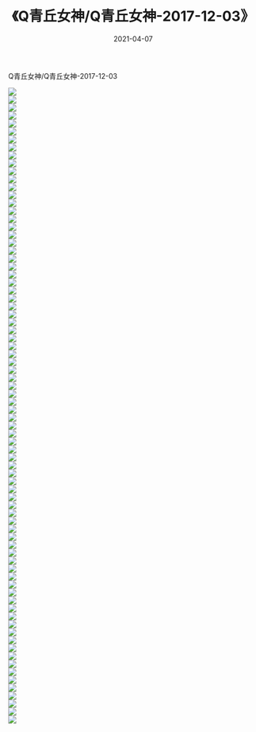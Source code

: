 ﻿---
layout: post
title:  《Q青丘女神/Q青丘女神-2017-12-03》
date:   2021-04-07
img: http://img.660000.xyz/Sharelink/网络美图/2021/Q青丘女神/Q青丘女神-2017-12-03/000.jpg
categories: [美女, 清纯, 唯美]
---

Q青丘女神/Q青丘女神-2017-12-03

 ![](http://img.660000.xyz/Sharelink/网络美图/2021/Q青丘女神/Q青丘女神-2017-12-03/001.jpg) <br>![](http://img.660000.xyz/Sharelink/网络美图/2021/Q青丘女神/Q青丘女神-2017-12-03/002.jpg) <br>![](http://img.660000.xyz/Sharelink/网络美图/2021/Q青丘女神/Q青丘女神-2017-12-03/003.jpg) <br>![](http://img.660000.xyz/Sharelink/网络美图/2021/Q青丘女神/Q青丘女神-2017-12-03/004.jpg) <br>![](http://img.660000.xyz/Sharelink/网络美图/2021/Q青丘女神/Q青丘女神-2017-12-03/005.jpg) <br>![](http://img.660000.xyz/Sharelink/网络美图/2021/Q青丘女神/Q青丘女神-2017-12-03/006.jpg) <br>![](http://img.660000.xyz/Sharelink/网络美图/2021/Q青丘女神/Q青丘女神-2017-12-03/007.jpg) <br>![](http://img.660000.xyz/Sharelink/网络美图/2021/Q青丘女神/Q青丘女神-2017-12-03/008.jpg) <br>![](http://img.660000.xyz/Sharelink/网络美图/2021/Q青丘女神/Q青丘女神-2017-12-03/009.jpg) <br>![](http://img.660000.xyz/Sharelink/网络美图/2021/Q青丘女神/Q青丘女神-2017-12-03/010.jpg) <br>![](http://img.660000.xyz/Sharelink/网络美图/2021/Q青丘女神/Q青丘女神-2017-12-03/011.jpg) <br>![](http://img.660000.xyz/Sharelink/网络美图/2021/Q青丘女神/Q青丘女神-2017-12-03/012.jpg) <br>![](http://img.660000.xyz/Sharelink/网络美图/2021/Q青丘女神/Q青丘女神-2017-12-03/013.jpg) <br>![](http://img.660000.xyz/Sharelink/网络美图/2021/Q青丘女神/Q青丘女神-2017-12-03/014.jpg) <br>![](http://img.660000.xyz/Sharelink/网络美图/2021/Q青丘女神/Q青丘女神-2017-12-03/015.jpg) <br>![](http://img.660000.xyz/Sharelink/网络美图/2021/Q青丘女神/Q青丘女神-2017-12-03/016.jpg) <br>![](http://img.660000.xyz/Sharelink/网络美图/2021/Q青丘女神/Q青丘女神-2017-12-03/017.jpg) <br>![](http://img.660000.xyz/Sharelink/网络美图/2021/Q青丘女神/Q青丘女神-2017-12-03/018.jpg) <br>![](http://img.660000.xyz/Sharelink/网络美图/2021/Q青丘女神/Q青丘女神-2017-12-03/019.jpg) <br>![](http://img.660000.xyz/Sharelink/网络美图/2021/Q青丘女神/Q青丘女神-2017-12-03/020.jpg) <br>![](http://img.660000.xyz/Sharelink/网络美图/2021/Q青丘女神/Q青丘女神-2017-12-03/021.jpg) <br>![](http://img.660000.xyz/Sharelink/网络美图/2021/Q青丘女神/Q青丘女神-2017-12-03/022.jpg) <br>![](http://img.660000.xyz/Sharelink/网络美图/2021/Q青丘女神/Q青丘女神-2017-12-03/023.jpg) <br>![](http://img.660000.xyz/Sharelink/网络美图/2021/Q青丘女神/Q青丘女神-2017-12-03/024.jpg) <br>![](http://img.660000.xyz/Sharelink/网络美图/2021/Q青丘女神/Q青丘女神-2017-12-03/025.jpg) <br>![](http://img.660000.xyz/Sharelink/网络美图/2021/Q青丘女神/Q青丘女神-2017-12-03/026.jpg) <br>![](http://img.660000.xyz/Sharelink/网络美图/2021/Q青丘女神/Q青丘女神-2017-12-03/027.jpg) <br>![](http://img.660000.xyz/Sharelink/网络美图/2021/Q青丘女神/Q青丘女神-2017-12-03/028.jpg) <br>![](http://img.660000.xyz/Sharelink/网络美图/2021/Q青丘女神/Q青丘女神-2017-12-03/029.jpg) <br>![](http://img.660000.xyz/Sharelink/网络美图/2021/Q青丘女神/Q青丘女神-2017-12-03/030.jpg) <br>![](http://img.660000.xyz/Sharelink/网络美图/2021/Q青丘女神/Q青丘女神-2017-12-03/031.jpg) <br>![](http://img.660000.xyz/Sharelink/网络美图/2021/Q青丘女神/Q青丘女神-2017-12-03/032.jpg) <br>![](http://img.660000.xyz/Sharelink/网络美图/2021/Q青丘女神/Q青丘女神-2017-12-03/033.jpg) <br>![](http://img.660000.xyz/Sharelink/网络美图/2021/Q青丘女神/Q青丘女神-2017-12-03/034.jpg) <br>![](http://img.660000.xyz/Sharelink/网络美图/2021/Q青丘女神/Q青丘女神-2017-12-03/035.jpg) <br>![](http://img.660000.xyz/Sharelink/网络美图/2021/Q青丘女神/Q青丘女神-2017-12-03/036.jpg) <br>![](http://img.660000.xyz/Sharelink/网络美图/2021/Q青丘女神/Q青丘女神-2017-12-03/037.jpg) <br>![](http://img.660000.xyz/Sharelink/网络美图/2021/Q青丘女神/Q青丘女神-2017-12-03/038.jpg) <br>![](http://img.660000.xyz/Sharelink/网络美图/2021/Q青丘女神/Q青丘女神-2017-12-03/039.jpg) <br>![](http://img.660000.xyz/Sharelink/网络美图/2021/Q青丘女神/Q青丘女神-2017-12-03/040.jpg) <br>![](http://img.660000.xyz/Sharelink/网络美图/2021/Q青丘女神/Q青丘女神-2017-12-03/041.jpg) <br>![](http://img.660000.xyz/Sharelink/网络美图/2021/Q青丘女神/Q青丘女神-2017-12-03/042.jpg) <br>![](http://img.660000.xyz/Sharelink/网络美图/2021/Q青丘女神/Q青丘女神-2017-12-03/043.jpg) <br>![](http://img.660000.xyz/Sharelink/网络美图/2021/Q青丘女神/Q青丘女神-2017-12-03/044.jpg) <br>![](http://img.660000.xyz/Sharelink/网络美图/2021/Q青丘女神/Q青丘女神-2017-12-03/045.jpg) <br>![](http://img.660000.xyz/Sharelink/网络美图/2021/Q青丘女神/Q青丘女神-2017-12-03/046.jpg) <br>![](http://img.660000.xyz/Sharelink/网络美图/2021/Q青丘女神/Q青丘女神-2017-12-03/047.jpg) <br>![](http://img.660000.xyz/Sharelink/网络美图/2021/Q青丘女神/Q青丘女神-2017-12-03/048.jpg) <br>![](http://img.660000.xyz/Sharelink/网络美图/2021/Q青丘女神/Q青丘女神-2017-12-03/049.jpg) <br>![](http://img.660000.xyz/Sharelink/网络美图/2021/Q青丘女神/Q青丘女神-2017-12-03/050.jpg) <br>![](http://img.660000.xyz/Sharelink/网络美图/2021/Q青丘女神/Q青丘女神-2017-12-03/051.jpg) <br>![](http://img.660000.xyz/Sharelink/网络美图/2021/Q青丘女神/Q青丘女神-2017-12-03/052.jpg) <br>![](http://img.660000.xyz/Sharelink/网络美图/2021/Q青丘女神/Q青丘女神-2017-12-03/053.jpg) <br>![](http://img.660000.xyz/Sharelink/网络美图/2021/Q青丘女神/Q青丘女神-2017-12-03/054.jpg) <br>![](http://img.660000.xyz/Sharelink/网络美图/2021/Q青丘女神/Q青丘女神-2017-12-03/055.jpg) <br>![](http://img.660000.xyz/Sharelink/网络美图/2021/Q青丘女神/Q青丘女神-2017-12-03/056.jpg) <br>![](http://img.660000.xyz/Sharelink/网络美图/2021/Q青丘女神/Q青丘女神-2017-12-03/057.jpg) <br>![](http://img.660000.xyz/Sharelink/网络美图/2021/Q青丘女神/Q青丘女神-2017-12-03/058.jpg) <br>![](http://img.660000.xyz/Sharelink/网络美图/2021/Q青丘女神/Q青丘女神-2017-12-03/059.jpg) <br>![](http://img.660000.xyz/Sharelink/网络美图/2021/Q青丘女神/Q青丘女神-2017-12-03/060.jpg) <br>![](http://img.660000.xyz/Sharelink/网络美图/2021/Q青丘女神/Q青丘女神-2017-12-03/061.jpg) <br>![](http://img.660000.xyz/Sharelink/网络美图/2021/Q青丘女神/Q青丘女神-2017-12-03/062.jpg) <br>![](http://img.660000.xyz/Sharelink/网络美图/2021/Q青丘女神/Q青丘女神-2017-12-03/063.jpg) <br>![](http://img.660000.xyz/Sharelink/网络美图/2021/Q青丘女神/Q青丘女神-2017-12-03/064.jpg) <br>![](http://img.660000.xyz/Sharelink/网络美图/2021/Q青丘女神/Q青丘女神-2017-12-03/065.jpg) <br>![](http://img.660000.xyz/Sharelink/网络美图/2021/Q青丘女神/Q青丘女神-2017-12-03/066.jpg) <br>![](http://img.660000.xyz/Sharelink/网络美图/2021/Q青丘女神/Q青丘女神-2017-12-03/067.jpg) <br>![](http://img.660000.xyz/Sharelink/网络美图/2021/Q青丘女神/Q青丘女神-2017-12-03/068.jpg) <br>![](http://img.660000.xyz/Sharelink/网络美图/2021/Q青丘女神/Q青丘女神-2017-12-03/069.jpg) <br>![](http://img.660000.xyz/Sharelink/网络美图/2021/Q青丘女神/Q青丘女神-2017-12-03/070.jpg) <br>![](http://img.660000.xyz/Sharelink/网络美图/2021/Q青丘女神/Q青丘女神-2017-12-03/071.jpg) <br>![](http://img.660000.xyz/Sharelink/网络美图/2021/Q青丘女神/Q青丘女神-2017-12-03/072.jpg) <br>![](http://img.660000.xyz/Sharelink/网络美图/2021/Q青丘女神/Q青丘女神-2017-12-03/073.jpg) <br>![](http://img.660000.xyz/Sharelink/网络美图/2021/Q青丘女神/Q青丘女神-2017-12-03/074.jpg) <br>![](http://img.660000.xyz/Sharelink/网络美图/2021/Q青丘女神/Q青丘女神-2017-12-03/075.jpg) <br>![](http://img.660000.xyz/Sharelink/网络美图/2021/Q青丘女神/Q青丘女神-2017-12-03/076.jpg) <br>![](http://img.660000.xyz/Sharelink/网络美图/2021/Q青丘女神/Q青丘女神-2017-12-03/077.jpg) <br>![](http://img.660000.xyz/Sharelink/网络美图/2021/Q青丘女神/Q青丘女神-2017-12-03/078.jpg) <br>![](http://img.660000.xyz/Sharelink/网络美图/2021/Q青丘女神/Q青丘女神-2017-12-03/079.jpg) <br>![](http://img.660000.xyz/Sharelink/网络美图/2021/Q青丘女神/Q青丘女神-2017-12-03/080.jpg) <br>